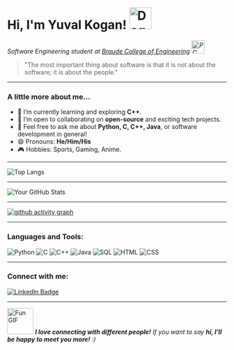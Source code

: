# Hi, I'm Yuval Kogan! <img src="https://media.giphy.com/media/3oFzlW8dht4DdvwBqg/giphy.gif" width="50" alt="Dog GIF">

<p>
    <em>Software Engineering student at <a href="https://w3.braude.ac.il/?lang=en">Braude College of Engineering</a> 
    <img src="https://media.giphy.com/media/WFZvB7VIXBgiz3oDXE/giphy.gif" width="30" alt="PC Mac Laptop GIF">
    </em>
</p>

> "The most important thing about software is that it is not about the software; it is about the people."


---

### A little more about me...

- 🌱 I’m currently learning and exploring **C++**.
- 👯 I’m open to collaborating on **open-source** and exciting tech projects.
- 💬 Feel free to ask me about **Python, C, C++, Java**, or software development in general!
- 😄 Pronouns: **He/Him/His**
- 🎮 Hobbies: Sports, Gaming, Anime.

---

<!--
### Notable Projects:

---
-->


![Top Langs](https://github-readme-stats.vercel.app/api/top-langs/?username=KoganTheDev&layout=compact&theme=tokyonight)

---

![Your GitHub Stats](https://github-readme-stats.vercel.app/api?username=KoganTheDev&show_icons=true&theme=tokyonight)

---

[![github activity graph](https://github-readme-activity-graph.vercel.app/graph?username=KoganTheDev&custom_title=Yuval%20Kogan`s%20Contributions%20&hide_border=true&theme=github-compact)](https://github.com/KoganTheDev/github-readme-activity-graph)

---

### Languages and Tools:
![Python](https://img.shields.io/badge/-Python-3776AB?style=for-the-badge&logo=python&logoColor=white)
![C](https://img.shields.io/badge/-C-00599C?style=for-the-badge&logo=c&logoColor=white)
![C++](https://img.shields.io/badge/-C++-00599C?style=for-the-badge&logo=cplusplus&logoColor=white)
![Java](https://img.shields.io/badge/Java-007396?style=for-the-badge&logo=java&logoColor=white)
![SQL](https://img.shields.io/badge/-SQL-4479A1?style=for-the-badge&logo=sqlite&logoColor=white)
![HTML](https://img.shields.io/badge/-HTML-E34F26?style=for-the-badge&logo=html5&logoColor=white)
![CSS](https://img.shields.io/badge/-CSS-1572B6?style=for-the-badge&logo=css3&logoColor=white)

---

### Connect with me:
[![LinkedIn Badge](https://img.shields.io/badge/LinkedIn-blue?style=for-the-badge&logo=linkedin&logoColor=white)](https://www.linkedin.com/in/yuval-kogan)

---
<img src="https://media.giphy.com/media/LnQjpWaON8nhr21vNW/giphy.gif" width="60" alt="Fun GIF"> 
<em><b>I love connecting with different people!</b> If you want to say <b>hi, I'll be happy to meet you more!</b> :)</em>
